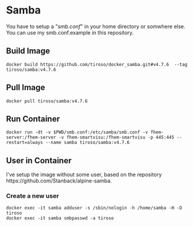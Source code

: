 <h1>Samba</h1>
<p>You have to setup a "<i>smb.conf</i>" in your home directory or somwhere else. You can use my smb.conf.example in this repository.</p>

<h2>Build Image</h2>
<p><code>docker build https://github.com/tiroso/docker_samba.git#v4.7.6  --tag tiroso/samba:v4.7.6</code></p>

<h2>Pull Image</h2>
<p><code>docker pull tiroso/samba:v4.7.6</code></p>

<h2>Run Container</h2>
<p><code>docker run -dt -v $PWD/smb.conf:/etc/samba/smb.conf -v fhem-server:/fhem-server -v fhem-smartvisu:/fhem-smartvisu -p 445:445 --restart=always --name samba tiroso/samba:v4.7.6</code></p>

<h2>User in Container</h2>
<p>I've setup the image without some user, based on the repository https://github.com/Stanback/alpine-samba.</p>
<h3>Create a new user</h3>
<p><code>docker exec -it samba adduser -s /sbin/nologin -h /home/samba -H -D tiroso</code><br>
  <code>docker exec -it samba smbpasswd -a tiroso</code></p>
